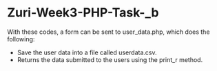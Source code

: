 # Zuri-Week3-PHP-Task-_b
With these codes, a form can be sent to user_data.php, which does the following:
* Save the user data into a file called userdata.csv.
* Returns the data submitted to the users using the print_r method.
